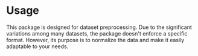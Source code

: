 # Usage

This package is designed for dataset preprocessing. Due to the significant variations among many datasets, the package
doesn't enforce a specific format. However, its purpose is to normalize the data and make it easily adaptable to your
needs.